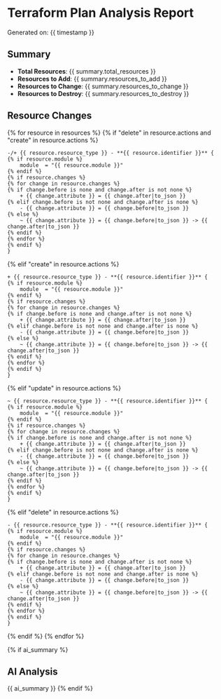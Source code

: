 # Terraform Plan Analysis Report

Generated on: {{ timestamp }}

## Summary
- **Total Resources**: {{ summary.total_resources }}
- **Resources to Add**: {{ summary.resources_to_add }}
- **Resources to Change**: {{ summary.resources_to_change }}
- **Resources to Destroy**: {{ summary.resources_to_destroy }}

## Resource Changes
{% for resource in resources %}
{% if "delete" in resource.actions and "create" in resource.actions %}
```hcl
-/+ {{ resource.resource_type }} - **{{ resource.identifier }}** {
{% if resource.module %}
    module  = "{{ resource.module }}"
{% endif %}
{% if resource.changes %}
{% for change in resource.changes %}
{% if change.before is none and change.after is not none %}
    + {{ change.attribute }} = {{ change.after|to_json }}
{% elif change.before is not none and change.after is none %}
    - {{ change.attribute }} = {{ change.before|to_json }}
{% else %}
    ~ {{ change.attribute }} = {{ change.before|to_json }} -> {{ change.after|to_json }}
{% endif %}
{% endfor %}
{% endif %}
}
```
{% elif "create" in resource.actions %}
```hcl
+ {{ resource.resource_type }} - **{{ resource.identifier }}** {
{% if resource.module %}
    module  = "{{ resource.module }}"
{% endif %}
{% if resource.changes %}
{% for change in resource.changes %}
{% if change.before is none and change.after is not none %}
    + {{ change.attribute }} = {{ change.after|to_json }}
{% elif change.before is not none and change.after is none %}
    - {{ change.attribute }} = {{ change.before|to_json }}
{% else %}
    ~ {{ change.attribute }} = {{ change.before|to_json }} -> {{ change.after|to_json }}
{% endif %}
{% endfor %}
{% endif %}
}
```
{% elif "update" in resource.actions %}
```hcl
~ {{ resource.resource_type }} - **{{ resource.identifier }}** {
{% if resource.module %}
    module  = "{{ resource.module }}"
{% endif %}
{% if resource.changes %}
{% for change in resource.changes %}
{% if change.before is none and change.after is not none %}
    + {{ change.attribute }} = {{ change.after|to_json }}
{% elif change.before is not none and change.after is none %}
    - {{ change.attribute }} = {{ change.before|to_json }}
{% else %}
    ~ {{ change.attribute }} = {{ change.before|to_json }} -> {{ change.after|to_json }}
{% endif %}
{% endfor %}
{% endif %}
}
```
{% elif "delete" in resource.actions %}
```hcl
- {{ resource.resource_type }} - **{{ resource.identifier }}** {
{% if resource.module %}
    module  = "{{ resource.module }}"
{% endif %}
{% if resource.changes %}
{% for change in resource.changes %}
{% if change.before is none and change.after is not none %}
    + {{ change.attribute }} = {{ change.after|to_json }}
{% elif change.before is not none and change.after is none %}
    - {{ change.attribute }} = {{ change.before|to_json }}
{% else %}
    ~ {{ change.attribute }} = {{ change.before|to_json }} -> {{ change.after|to_json }}
{% endif %}
{% endfor %}
{% endif %}
}
```
{% endif %}
{% endfor %}

{% if ai_summary %}
## AI Analysis

{{ ai_summary }}
{% endif %}

